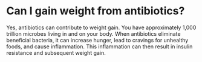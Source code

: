 # Can I gain weight from antibiotics?

Yes, antibiotics can contribute to weight gain. You have approximately 1,000 trillion microbes living in and on your body. When antibiotics eliminate beneficial bacteria, it can increase hunger, lead to cravings for unhealthy foods, and cause inflammation. This inflammation can then result in insulin resistance and subsequent weight gain.